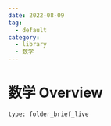 ```yaml
---
date: 2022-08-09
tag:
  - default
category:
  - library
  - 数学
---
```


# 数学 Overview
 
```ccard
type: folder_brief_live
```
 
